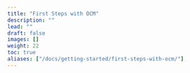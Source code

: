 ```yaml
---
title: "First Steps with OCM"
description: ""
lead: ""
draft: false
images: []
weight: 22
toc: true
aliases: ["/docs/getting-started/first-steps-with-ocm/"]
---
```

